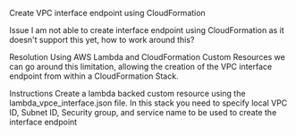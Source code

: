 Create VPC interface endpoint using CloudFormation

Issue
I am not able to create interface endpoint using CloudFormation as it doesn't support this yet, how to work around this?

Resolution
Using AWS Lambda and CloudFormation Custom Resources we can go around this limitation, allowing the creation of the VPC interface endpoint from within a CloudFormation Stack.

Instructions
Create a lambda backed custom resource using the lambda_vpce_interface.json file. In this stack you need to specify local VPC ID, Subnet ID, Security group, and service name to be used to create the interface endpoint

